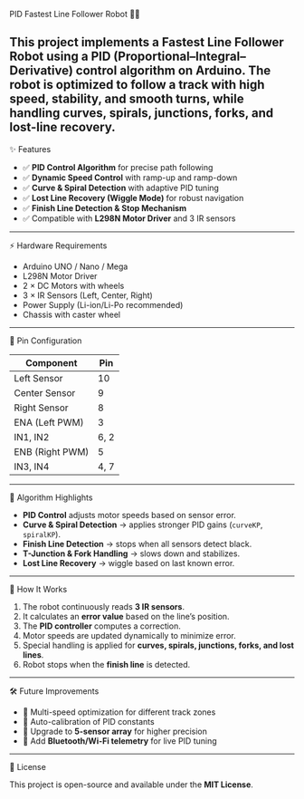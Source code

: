 PID Fastest Line Follower Robot 🚗💨

This project implements a **Fastest Line Follower Robot** using a **PID (Proportional–Integral–Derivative) control algorithm** on Arduino.
The robot is optimized to follow a track with **high speed, stability, and smooth turns**, while handling **curves, spirals, junctions, forks, and lost-line recovery**.
---
✨ Features
* ✅ **PID Control Algorithm** for precise path following
* ✅ **Dynamic Speed Control** with ramp-up and ramp-down
* ✅ **Curve & Spiral Detection** with adaptive PID tuning
* ✅ **Lost Line Recovery (Wiggle Mode)** for robust navigation
* ✅ **Finish Line Detection & Stop Mechanism**
* ✅ Compatible with **L298N Motor Driver** and 3 IR sensors
---
⚡ Hardware Requirements
* Arduino UNO / Nano / Mega
* L298N Motor Driver
* 2 × DC Motors with wheels
* 3 × IR Sensors (Left, Center, Right)
* Power Supply (Li-ion/Li-Po recommended)
* Chassis with caster wheel
---
🔧 Pin Configuration

| Component       | Pin  |
| --------------- | ---- |
| Left Sensor     | 10   |
| Center Sensor   | 9    |
| Right Sensor    | 8    |
| ENA (Left PWM)  | 3    |
| IN1, IN2        | 6, 2 |
| ENB (Right PWM) | 5    |
| IN3, IN4        | 4, 7 |

---

📌 Algorithm Highlights

* **PID Control** adjusts motor speeds based on sensor error.
* **Curve & Spiral Detection** → applies stronger PID gains (`curveKP`, `spiralKP`).
* **Finish Line Detection** → stops when all sensors detect black.
* **T-Junction & Fork Handling** → slows down and stabilizes.
* **Lost Line Recovery** → wiggle based on last known error.
---
🚀 How It Works

1. The robot continuously reads **3 IR sensors**.
2. It calculates an **error value** based on the line’s position.
3. The **PID controller** computes a correction.
4. Motor speeds are updated dynamically to minimize error.
5. Special handling is applied for **curves, spirals, junctions, forks, and lost lines**.
6. Robot stops when the **finish line** is detected.

---

🛠️ Future Improvements

* 🔹 Multi-speed optimization for different track zones
* 🔹 Auto-calibration of PID constants
* 🔹 Upgrade to **5-sensor array** for higher precision
* 🔹 Add **Bluetooth/Wi-Fi telemetry** for live PID tuning

---

📜 License

This project is open-source and available under the **MIT License**.
